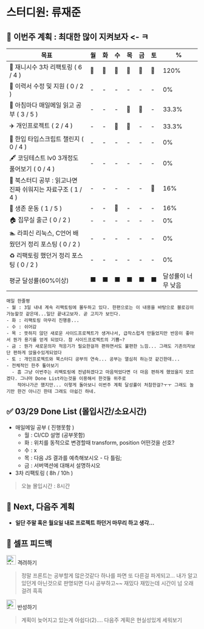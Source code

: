 # 스터디원: 류재준

## 🚀 이번주 계획 : 최대한 많이 지켜보자 <- ㅋ

| 목표                            | 월   | 화   | 수   | 목   | 금   | 토   | %   |
| ------------------------------- | --- | --- | --- | --- | --- | --- | --- |
| 🚗 재니시수 3차 리팩토링 ( 6 / 4 ) |🌠|🌠|🌠|🌠|🌠|🌠| 120% |
| 🏃 이력서 수정 및 지원 ( 0 / 2 ) |-|-|-|-|-|-| 0% |
| 📰 아침마다 매일메일 읽고 공부 ( 3 / 5 ) |-|-|-|🌠|🌠|-| 33.3% |
| ✈️ 개인프로젝트 ( 2 / 4 ) |-|-|🌠|🌠|-|-| 33.3% |
| 📌 한입 타입스크립트 챌린지 ( 0 / 4 ) |-|-|-|-|-|-| 0% |
| 🖋️ 코딩테스트 lv0 3개정도 풀어보기 ( 0 / 4 ) |-|-|-|-|-|-| 0% |
| 📖 북스터디 공부 : 읽고나면 진짜 쉬워지는 자료구조 ( 1 / 4 ) |-|-|-|-|-|🌠| 16% |
| 💪 생존 운동 ( 1 / 5 )               |-|-|🌠|-|-|-| 16% |
| 🏠 집무실 출근 ( 0 / 2 ) |-|-|-|-|-|-| 0% |
| 🏊 라피신 리눅스, C언어 배웠던거 정리 포스팅 ( 0 / 2 ) |-|-|-|-|-|-| 0% |
| ♻️ 리팩토링 했던거 정리 포스팅 ( 0 / 2 ) |-|-|-|-|-|-| 0%  |
| 평균 달성률(60%이상)      |⬛|⬛|⬛|⬛|⬛|⬛|  달성률이 너무 낮음 |


```text
매일 한줄평
- 월 : 3일 내내 계속 리팩토링에 몰두하고 있다. 한편으로는 이 내용을 바탕으로 블로깅이 가능할것 같은데...일단 끝내고보자. 곧 고지가 보인다.
- 화 : 리팩토링 마무리 진행중...
- 수 : 쉬어감
- 목 : 뜻하지 않던 새로운 사이드프로젝트가 생겨나서, 급작스럽게 만들었지만 반응이 좋아서 뭔가 용기를 얻게 되었다. 참 사이드프로젝트의 기쁨~?
- 금 : 뭔가 새로운의자 적응기가 필요한걸까 편하면서도 불편한 느낌... 그래도 기존의자보단 편하게 앉을수있게되었다
- 토 : 개인프로젝트와 북스터디 공부의 연속... 공부는 열심히 하는것 같긴한데...
- 전체적인 한주 톺아보기
  - 흠 그냥 이번주는 리팩토링에 전념하겠다고 마음먹었다면 더 마음 편하게 했었을지 모르겠다. 그나마 Done List라는것을 이용해서 한것들 위주로
    적어나가곤 했지만... 이렇게 돌아보니 이번주 계획 달성률이 처참한걸?ㅜㅜ 그래도 놀기만 한건 아니긴 한데 그래도 아쉽긴 하네. 
```

## ✅ 03/29 Done List (몰입시간/소요시간) 
- 매일메일 공부 ( 진행못함 )
  - 월 : CI/CD 설명 (공부못함)
  - 화 : 위치를 동적으로 변경할때 transform, position 어떤것을 선호?
  - 수 : x
  - 목 : 다음 JS 결과를 예측해보시오 - 다 틀림;
  - 금 : 서버액션에 대해서 설명하시오
- 3차 리팩토링 ( 8h / 10h )
> 오늘 몰입시간 : 8시간

## 🌱 Next, 다음주 계획
- **일단 주말 혹은 월요일 내로 프로젝트 하던거 마무리 하고 생각...**

## 🎉 셀프 피드백

<img src="https://raw.githubusercontent.com/Tarikul-Islam-Anik/Animated-Fluent-Emojis/master/Emojis/Smilies/Hugging%20Face.png" alt="Hugging Face" width="25" height="25"> 격려하기</img>

> 정말 프론트는 공부할게 많은것같다 하나를 파면 또 다른걸 파게되고... 내가 알고있던게 아닌것으로 판명되면 다시 공부하고~~ 재밌다 재밌는데 시간이 넘 오래 걸려 흑흑

<img src="https://raw.githubusercontent.com/Tarikul-Islam-Anik/Animated-Fluent-Emojis/master/Emojis/Smilies/Face%20with%20Monocle.png" alt="Face with Monocle" width="25" height="25"> 반성하기</img>

> 계획이 늦어지고 있는게 아쉽다(2).... 다음주 계획은 현실성있게 세워보기
